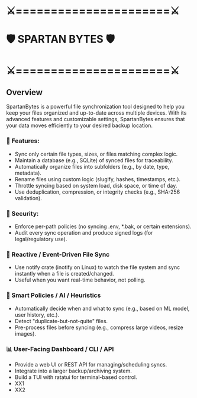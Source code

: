 # ⚔️======================⚔️
# 🛡️    SPARTAN BYTES     🛡️
# ⚔️======================⚔️

## Overview

SpartanBytes is a powerful file synchronization tool designed to help you keep your files organized and up-to-date across multiple devices. With its advanced features and customizable settings, SpartanBytes ensures that your data moves efficiently to your desired backup location.

### 🔧 Features:

- Sync only certain file types, sizes, or files matching complex logic.
- Maintain a database (e.g., SQLite) of synced files for traceability.
- Automatically organize files into subfolders (e.g., by date, type, metadata).
- Rename files using custom logic (slugify, hashes, timestamps, etc.).
- Throttle syncing based on system load, disk space, or time of day.
- Use deduplication, compression, or integrity checks (e.g., SHA-256 validation).

### 🔐 Security:

- Enforce per-path policies (no syncing .env, *.bak, or certain extensions).
- Audit every sync operation and produce signed logs (for legal/regulatory use).

### 📡 Reactive / Event-Driven File Sync

- Use notify crate (inotify on Linux) to watch the file system and sync instantly when a file is created/changed.
- Useful when you want real-time behavior, not polling.

### 🧠 Smart Policies / AI / Heuristics

- Automatically decide when and what to sync (e.g., based on ML model, user history, etc.).
- Detect "duplicate-but-not-quite" files.
- Pre-process files before syncing (e.g., compress large videos, resize images).

### 📊 User-Facing Dashboard / CLI / API

- Provide a web UI or REST API for managing/scheduling syncs.
- Integrate into a larger backup/archiving system.
- Build a TUI with ratatui for terminal-based control.
- XX1
- XX2
